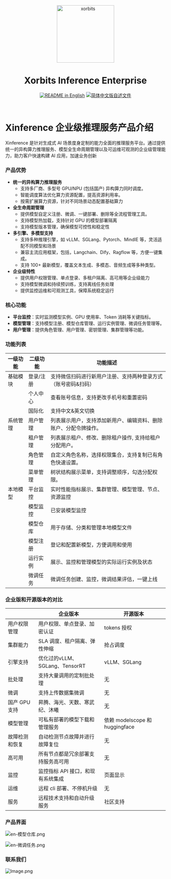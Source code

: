 <div align="center">
<img src="https://github.com/xorbitsai/inference/blob/043b673dbd93f1cd5c8d6b0bb481f8d605cd24d2/assets/xorbits-logo.png" width="180px" alt="xorbits" />

# Xorbits Inference Enterprise

<p align="center">
  <a href="./README.md"><img alt="README in English" src="https://img.shields.io/badge/English-d9d9d9?style=for-the-badge"></a>
  <a href="./README_zh_CN.md"><img alt="简体中文版自述文件" src="https://img.shields.io/badge/中文介绍-454545?style=for-the-badge"></a>
</p>

</div>
<br />

# Xinference 企业级推理服务产品介绍

Xinference 是针对生成式 AI 场景度身定制的能力全面的推理服务平台。通过提供统一的异构算力推理服务、模型全生命周期管理以及可运维可观测的企业级管理能力，助力客户快速构建 AI 应用，加速业务创新

### 产品优势

- **统一的异构算力推理服务**
   - 支持多厂商、多型号 GPU/NPU (包括国产) 异构算力同时调度。
   - 智能调度算法优化算力资源配置，提高资源利用率。
   - 按需扩展算力资源，针对不同场景动态配置基础算力
- **全生命周期管理**
   - 提供模型自定义注册、微调、一键部署、删除等全流程管理工具。
   - 支持模型热加载，支持针对 GPU 的模型部署隔离
   - 支持模型版本管理，确保模型可控性和稳定性
- **多引擎、多模型支持**
   - 支持多种推理引擎，如 vLLM、SGLang、Pytorch、MindIE 等，灵活适配不同模型和场景
   - 兼容主流应用框架，包括，Langchain、Dify、Ragflow 等，方便一键集成。
   - 支持 100+ 最新模型，覆盖文本生成、多模态、音频生成等多种类型。
- **企业级特性**
   - 提供用户权限管理、单点登录、多租户隔离、高可用等企业级能力
   - 支持模型微调和持续预训练，支持离线任务处理
   - 提供监控运维和可观测工具，保障系统稳定运行

### 核心功能

- **平台监控**：实时监测模型实例、GPU 使用率、Token 消耗等关键指标。
- **模型管理**：支持模型注册、模型仓库管理、运行实例管理、微调任务管理等。
- **用户管理**：提供角色管理、用户管理、密钥管理、集群管理等功能。

### 功能列表

| 一级功能 | 二级功能  | 功能描述                             |
| ---- | ----- | -------------------------------- |
| 基础模块 | 登录/注册 | 支持微信扫码进行新用户注册、支持两种登录方式（账号密码&扫码）  |
|      | 个人中心  | 查看账号信息，支持更改手机号和重置密码              |
|      | 国际化   | 支持中文&英文切换                        |
| 系统管理 | 用户管理  | 列表展示用户，支持添加新用户、编辑资料、删除账户、分配令牌操作。 |
|      | 租户管理  | 列表展示租户、修改、删除租户操作, 支持给租户分配用户。     |
|      | 角色管理  | 自定义角色名称，选择权限集合，支持复制已有角色快速设置。     |
|      | 菜单管理  | 树状结构展示菜单，支持调整顺序，勾选分配权限。          |
| 本地模型 | 平台监控  | 实时性能指标展示、集群管理、模型管理、节点、资源监控       |
|      | 模型监控  | 已安装模型监控                          |
|      | 模型仓库  | 用于存储、分类和管理本地模型文件                 |
|      | 模型注册  | 登记和配置新模型，方便调用和使用                 |
|      | 运行实例  | 展示、监控和管理模型的实际运行实例及状态             |
|      | 微调任务  | 微调任务创建、监控，微调结果评估，一键上线            |

### 企业版和开源版本的对比

|           | 企业版本                     | 开源版本                        |
| --------- | ------------------------ | --------------------------- |
| 用户权限管理    | 用户权限、单点登录、加密认证           | tokens 授权                   |
| 集群能力      | SLA 调度、租户隔离、弹性伸缩         | 抢占调度                        |
| 引擎支持      | 优化过的vLLM、SGLang、TensorRT | vLLM、SGLang                 |
| 批处理       | 支持大量调用的定制批处理             | 无                           |
| 微调        | 支持上传数据集微调                | 无                           |
| 国产 GPU 支持 | 昇腾、海光、天数、寒武纪、沐曦          | 无                           |
| 模型管理      | 可私有部署的模型下载和管理服务          | 依赖 modelscope 和 huggingface |
| 故障检测和恢复   | 自动检测节点故障并进行故障复位          | 无                           |
| 高可用       | 所有节点都是冗余部署支持服务高可用        | 无                           |
| 监控        | 监控指标 API 接口，和现有系统集成      | 页面显示                        |
| 运维        | 远程 cli 部署、不停机升级          | 无                           |
| 服务        | 远程技术支持和自动升级服务            | 社区支持                        |

### 产品界面

![en-模型仓库.png](https://res.craft.do/user/full/f6450355-0e86-b975-62dc-d9f62e278ac4/doc/A78F5F1C-E3E4-4ECE-B14E-463BBD6B8F29/ad30d8f3-97de-9b1d-4c6c-1359ce443da0/NQvAMIxHMa7domrOmR4LTyDxTeSsMMU2txtkcGAbDXgz/en-.png)

![en-微调任务.png](https://res.craft.do/user/full/f6450355-0e86-b975-62dc-d9f62e278ac4/doc/4326668D-A1B2-43EB-9298-7A5B2BE1EC28/89DC0769-1E13-450E-A6EA-6B6F764BD8ED_2/6bJBYVzInGTRx43yi9mLEoxhldRiVcy0tf6rgHS3A2sz/en-.png)

### 联系我们

![Image.png](https://res.craft.do/user/full/f6450355-0e86-b975-62dc-d9f62e278ac4/doc/4326668D-A1B2-43EB-9298-7A5B2BE1EC28/4605150F-54EE-4DB6-B30F-D879204AFD8C_2/YRjHVvoKQrxdaH8EvFmLB1FXmeB7Y4nZ2ggxWj3hxeYz/Image.png)

